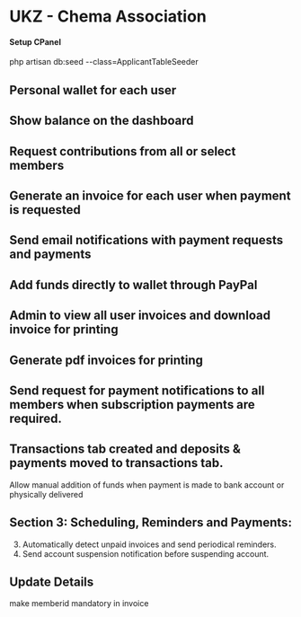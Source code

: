 # UKZ - Chema Association

#### Setup CPanel

php artisan db:seed --class=ApplicantTableSeeder


## Personal wallet for each user
## Show balance on the dashboard
## Request contributions from all or select members 
## Generate an invoice for each user when payment is requested
## Send email notifications with payment requests and payments
## Add funds directly to wallet through PayPal
## Admin to view all user invoices and download invoice for printing
## Generate pdf invoices for printing
## Send request for payment notifications to all members when subscription payments are required.
## Transactions tab created and deposits & payments moved to transactions tab.

Allow manual addition of funds when payment is made to bank account or physically delivered

## Section 3: Scheduling, Reminders and Payments:

3.	Automatically detect unpaid invoices and send periodical reminders.
4.	Send account suspension notification before suspending account.



## Update Details
make memberid mandatory in invoice
